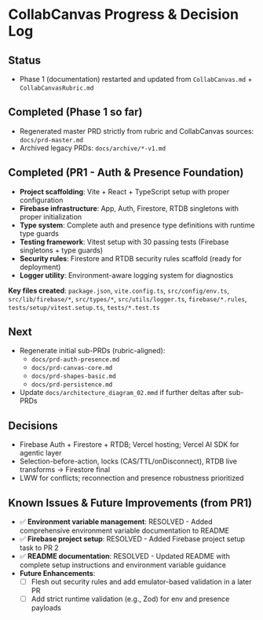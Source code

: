 # CollabCanvas Progress & Decision Log

## Status
- Phase 1 (documentation) restarted and updated from `CollabCanvas.md` + `CollabCanvasRubric.md`

## Completed (Phase 1 so far)
- Regenerated master PRD strictly from rubric and CollabCanvas sources: `docs/prd-master.md`
- Archived legacy PRDs: `docs/archive/*-v1.md`

## Completed (PR1 - Auth & Presence Foundation)
- **Project scaffolding**: Vite + React + TypeScript setup with proper configuration
- **Firebase infrastructure**: App, Auth, Firestore, RTDB singletons with proper initialization
- **Type system**: Complete auth and presence type definitions with runtime type guards
- **Testing framework**: Vitest setup with 30 passing tests (Firebase singletons + type guards)
- **Security rules**: Firestore and RTDB security rules scaffold (ready for deployment)
- **Logger utility**: Environment-aware logging system for diagnostics

**Key files created**: `package.json`, `vite.config.ts`, `src/config/env.ts`, `src/lib/firebase/*`, `src/types/*`, `src/utils/logger.ts`, `firebase/*.rules`, `tests/setup/vitest.setup.ts`, `tests/*.test.ts`

## Next
- Regenerate initial sub-PRDs (rubric-aligned):
  - `docs/prd-auth-presence.md`
  - `docs/prd-canvas-core.md`
  - `docs/prd-shapes-basic.md`
  - `docs/prd-persistence.md`
- Update `docs/architecture_diagram_02.mmd` if further deltas after sub-PRDs

## Decisions
- Firebase Auth + Firestore + RTDB; Vercel hosting; Vercel AI SDK for agentic layer
- Selection-before-action, locks (CAS/TTL/onDisconnect), RTDB live transforms → Firestore final
- LWW for conflicts; reconnection and presence robustness prioritized

## Known Issues & Future Improvements (from PR1)
- ✅ **Environment variable management**: RESOLVED - Added comprehensive environment variable documentation to README
- ✅ **Firebase project setup**: RESOLVED - Added Firebase project setup task to PR 2
- ✅ **README documentation**: RESOLVED - Updated README with complete setup instructions and environment variable guidance
- **Future Enhancements**:  
  - [ ] Flesh out security rules and add emulator-based validation in a later PR  
  - [ ] Add strict runtime validation (e.g., Zod) for env and presence payloads
